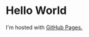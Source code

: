 <!DOCTYPE html>
<html>
<body>
<h1>Hello World</h1>
<p>I'm hosted with 
  <a href="https://drive.google.com/file/d/1VrQpgDKCASBPqbxuVwUZaHD1opPqXBrv/preview" width="640" height="480">GitHub Pages.</a>
</p>
</body>
</html>
